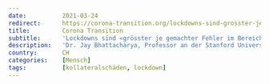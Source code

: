 ```yaml
---
date:          2021-03-24
redirect:      https://corona-transition.org/lockdowns-sind-grosster-je-gemachter-fehler-im-bereich-der-offentlichen
title:         Corona Transition
subtitle:      'Lockdowns sind «grösster je gemachter Fehler im Bereich der öffentlichen Gesundheit»'
description:   'Dr. Jay Bhattacharya, Professor an der Stanford University Medical School, machte diese Kommentare während eines Interviews mit dem Daily Clout. (...)'
country:       CH
categories:    [Mensch]
tags:          [kollateralschäden, lockdown]
---
```

